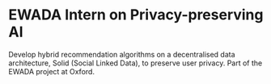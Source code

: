 # EWADA Intern on Privacy-preserving AI
Develop hybrid recommendation algorithms on a decentralised data architecture, Solid (Social Linked Data), to preserve user privacy. Part of the EWADA project at Oxford.
